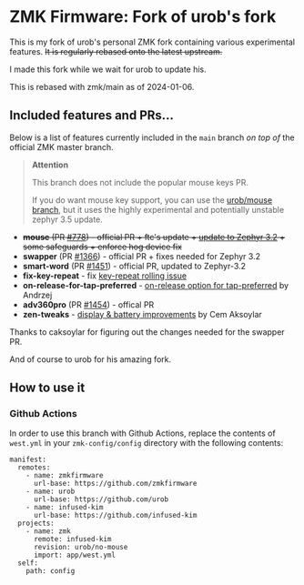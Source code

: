 # ZMK Firmware: Fork of urob's fork

This is my fork of urob's personal ZMK fork containing various experimental features. ~~It is regularly rebased
onto the latest upstream.~~

I made this fork while we wait for urob to update his.

This is rebased with zmk/main as of 2024-01-06.

## Included features and PRs...

Below is a list of features currently included in the `main` branch _on top of_
the official ZMK master branch.


> **Attention**
>
> This branch does not include the popular mouse keys PR.
>
> If you do want mouse key support, you can use the [urob/mouse branch](https://github.com/infused-kim/zmk/tree/urob/mouse), but it uses the highly experimental and potentially unstable zephyr 3.5 update.

- ~~**mouse** (PR [#778](https://github.com/zmkfirmware/zmk/pull/778)) - official PR + ftc's update + [update to Zephyr 3.2](https://github.com/urob/zmk/tree/mouse-3.2) + some safeguards + enforce hog device fix~~
- **swapper** (PR [#1366](https://github.com/zmkfirmware/zmk/pull/1366)) - official PR + fixes needed for Zephyr 3.2
- **smart-word** (PR [#1451](https://github.com/zmkfirmware/zmk/pull/1451)) - official PR, updated to Zephyr-3.2
- **fix-key-repeat** - fix [key-repeat rolling issue](https://github.com/zmkfirmware/zmk/issues/1207)
- **on-release-for-tap-preferred** - [on-release option for tap-preferred](https://github.com/celejewski/zmk/commit/d7a8482712d87963e59b74238667346221199293) by Andrzej
- **adv360pro** (PR [#1454](https://github.com/zmkfirmware/zmk/pull/1454)) - offical PR
- **zen-tweaks** - [display & battery improvements](https://github.com/caksoylar/zmk/tree/caksoylar/zen-v1%2Bv2) by Cem Aksoylar

Thanks to caksoylar for figuring out the changes needed for the swapper PR.

And of course to urob for his amazing fork.

## How to use it

### Github Actions

In order to use this branch with Github Actions, replace the contents of `west.yml` in
your `zmk-config/config` directory with the following contents:

```
manifest:
  remotes:
    - name: zmkfirmware
      url-base: https://github.com/zmkfirmware
    - name: urob
      url-base: https://github.com/urob
    - name: infused-kim
      url-base: https://github.com/infused-kim
  projects:
    - name: zmk
      remote: infused-kim
      revision: urob/no-mouse
      import: app/west.yml
  self:
    path: config
```
